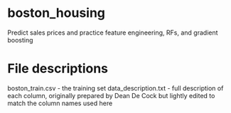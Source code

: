 # boston_housing
Predict sales prices and practice feature engineering, RFs, and gradient boosting

# File descriptions
boston_train.csv - the training set
data_description.txt - full description of each column, originally prepared by Dean De Cock but lightly edited to match the column names used here
